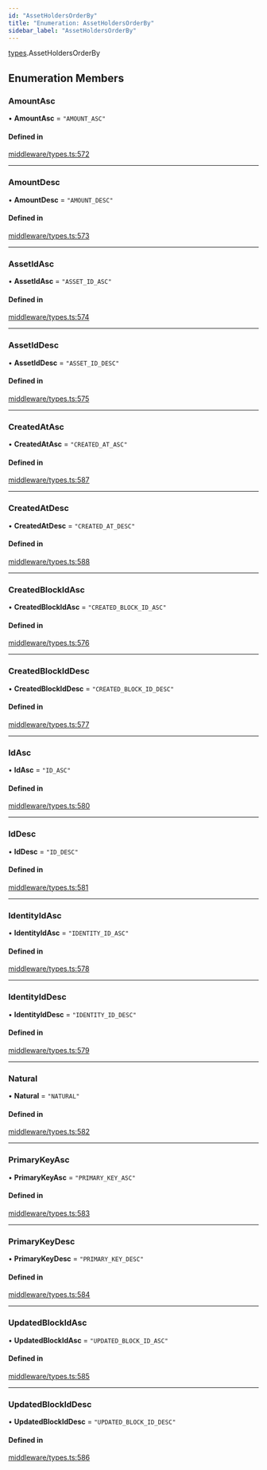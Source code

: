 ```yaml
---
id: "AssetHoldersOrderBy"
title: "Enumeration: AssetHoldersOrderBy"
sidebar_label: "AssetHoldersOrderBy"
---
```


[types](../../../modules/Types/Types.md).AssetHoldersOrderBy

## Enumeration Members

### AmountAsc

• **AmountAsc** = ``"AMOUNT_ASC"``

#### Defined in

[middleware/types.ts:572](https://github.com/PolymeshAssociation/polymesh-sdk/blob/fbf6882d0/src/middleware/types.ts#L572)

___

### AmountDesc

• **AmountDesc** = ``"AMOUNT_DESC"``

#### Defined in

[middleware/types.ts:573](https://github.com/PolymeshAssociation/polymesh-sdk/blob/fbf6882d0/src/middleware/types.ts#L573)

___

### AssetIdAsc

• **AssetIdAsc** = ``"ASSET_ID_ASC"``

#### Defined in

[middleware/types.ts:574](https://github.com/PolymeshAssociation/polymesh-sdk/blob/fbf6882d0/src/middleware/types.ts#L574)

___

### AssetIdDesc

• **AssetIdDesc** = ``"ASSET_ID_DESC"``

#### Defined in

[middleware/types.ts:575](https://github.com/PolymeshAssociation/polymesh-sdk/blob/fbf6882d0/src/middleware/types.ts#L575)

___

### CreatedAtAsc

• **CreatedAtAsc** = ``"CREATED_AT_ASC"``

#### Defined in

[middleware/types.ts:587](https://github.com/PolymeshAssociation/polymesh-sdk/blob/fbf6882d0/src/middleware/types.ts#L587)

___

### CreatedAtDesc

• **CreatedAtDesc** = ``"CREATED_AT_DESC"``

#### Defined in

[middleware/types.ts:588](https://github.com/PolymeshAssociation/polymesh-sdk/blob/fbf6882d0/src/middleware/types.ts#L588)

___

### CreatedBlockIdAsc

• **CreatedBlockIdAsc** = ``"CREATED_BLOCK_ID_ASC"``

#### Defined in

[middleware/types.ts:576](https://github.com/PolymeshAssociation/polymesh-sdk/blob/fbf6882d0/src/middleware/types.ts#L576)

___

### CreatedBlockIdDesc

• **CreatedBlockIdDesc** = ``"CREATED_BLOCK_ID_DESC"``

#### Defined in

[middleware/types.ts:577](https://github.com/PolymeshAssociation/polymesh-sdk/blob/fbf6882d0/src/middleware/types.ts#L577)

___

### IdAsc

• **IdAsc** = ``"ID_ASC"``

#### Defined in

[middleware/types.ts:580](https://github.com/PolymeshAssociation/polymesh-sdk/blob/fbf6882d0/src/middleware/types.ts#L580)

___

### IdDesc

• **IdDesc** = ``"ID_DESC"``

#### Defined in

[middleware/types.ts:581](https://github.com/PolymeshAssociation/polymesh-sdk/blob/fbf6882d0/src/middleware/types.ts#L581)

___

### IdentityIdAsc

• **IdentityIdAsc** = ``"IDENTITY_ID_ASC"``

#### Defined in

[middleware/types.ts:578](https://github.com/PolymeshAssociation/polymesh-sdk/blob/fbf6882d0/src/middleware/types.ts#L578)

___

### IdentityIdDesc

• **IdentityIdDesc** = ``"IDENTITY_ID_DESC"``

#### Defined in

[middleware/types.ts:579](https://github.com/PolymeshAssociation/polymesh-sdk/blob/fbf6882d0/src/middleware/types.ts#L579)

___

### Natural

• **Natural** = ``"NATURAL"``

#### Defined in

[middleware/types.ts:582](https://github.com/PolymeshAssociation/polymesh-sdk/blob/fbf6882d0/src/middleware/types.ts#L582)

___

### PrimaryKeyAsc

• **PrimaryKeyAsc** = ``"PRIMARY_KEY_ASC"``

#### Defined in

[middleware/types.ts:583](https://github.com/PolymeshAssociation/polymesh-sdk/blob/fbf6882d0/src/middleware/types.ts#L583)

___

### PrimaryKeyDesc

• **PrimaryKeyDesc** = ``"PRIMARY_KEY_DESC"``

#### Defined in

[middleware/types.ts:584](https://github.com/PolymeshAssociation/polymesh-sdk/blob/fbf6882d0/src/middleware/types.ts#L584)

___

### UpdatedBlockIdAsc

• **UpdatedBlockIdAsc** = ``"UPDATED_BLOCK_ID_ASC"``

#### Defined in

[middleware/types.ts:585](https://github.com/PolymeshAssociation/polymesh-sdk/blob/fbf6882d0/src/middleware/types.ts#L585)

___

### UpdatedBlockIdDesc

• **UpdatedBlockIdDesc** = ``"UPDATED_BLOCK_ID_DESC"``

#### Defined in

[middleware/types.ts:586](https://github.com/PolymeshAssociation/polymesh-sdk/blob/fbf6882d0/src/middleware/types.ts#L586)
